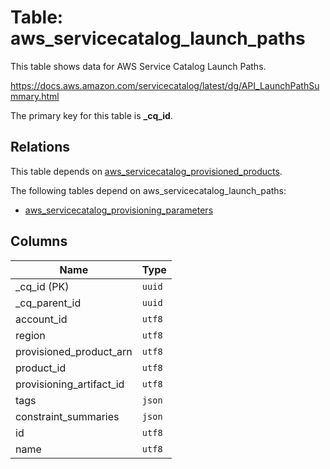 # Table: aws_servicecatalog_launch_paths

This table shows data for AWS Service Catalog Launch Paths.

https://docs.aws.amazon.com/servicecatalog/latest/dg/API_LaunchPathSummary.html

The primary key for this table is **_cq_id**.

## Relations

This table depends on [aws_servicecatalog_provisioned_products](aws_servicecatalog_provisioned_products.md).

The following tables depend on aws_servicecatalog_launch_paths:
  - [aws_servicecatalog_provisioning_parameters](aws_servicecatalog_provisioning_parameters.md)

## Columns

| Name          | Type          |
| ------------- | ------------- |
|_cq_id (PK)|`uuid`|
|_cq_parent_id|`uuid`|
|account_id|`utf8`|
|region|`utf8`|
|provisioned_product_arn|`utf8`|
|product_id|`utf8`|
|provisioning_artifact_id|`utf8`|
|tags|`json`|
|constraint_summaries|`json`|
|id|`utf8`|
|name|`utf8`|